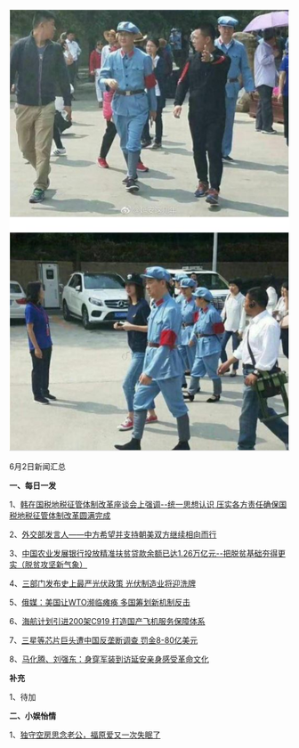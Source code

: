 ![06_01](.\06_02.jpg)

6月2日新闻汇总

**一、每日一发**

1、[韩在国税地税征管体制改革座谈会上强调--统一思想认识 压实各方责任确保国税地税征管体制改革圆满完成](http://paper.people.com.cn/rmrb/html/2018-06/03/nw.D110000renmrb_20180603_4-01.htm)

2、[外交部发言人——中方希望并支持朝美双方继续相向而行](http://paper.people.com.cn/rmrb/html/2018-06/03/nw.D110000renmrb_20180603_5-03.htm)

3、[中国农业发展银行投放精准扶贫贷款余额已达1.26万亿元--把脱贫基础夯得更实（脱贫攻坚新气象）](http://paper.people.com.cn/rmrb/html/2018-06/03/nw.D110000renmrb_20180603_4-09.htm)

4、[三部门发布史上最严光伏政策 光伏制造业将迎洗牌](http://news.163.com/18/0603/02/DJBF2IN30001875N.html)

5、[俄媒：美国让WTO濒临瘫痪 多国筹划新机制反击](http://news.163.com/18/0603/03/DJBJJJED0001899N.html)

6、[海航计划引进200架C919 打造国产飞机服务保障体系](http://news.163.com/18/0602/21/DJB00IT400018AOR.html)

7、[三星等芯片巨头遭中国反垄断调查 罚金8-80亿美元](http://news.163.com/18/0602/12/DJA1QP6A0001875N.html)

8、[马化腾、刘强东：身穿军装到访延安亲身感受革命文化](http://baijiahao.baidu.com/s?id=1602171108608884014&wfr=spider&for=pc)



**补充**

1、待加



**二、小娱怡情**

1、[独守空房思念老公，福原爱又一次失眠了](http://news.67.com/hongse/2018/06/02/919871.html)